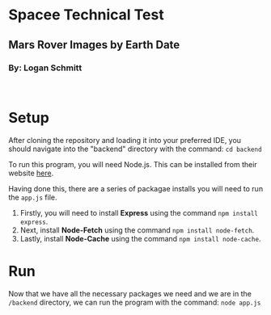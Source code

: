 # Spacee Technical Test
## Mars Rover Images by Earth Date
### By: Logan Schmitt

<br/>

# Setup

After cloning the repository and loading it into your preferred IDE, you should navigate into the "backend" directory with the command: `cd backend`

To run this program, you will need Node.js. This can be installed from their website [here](https://nodejs.org/en/download/).

Having done this, there are a series of packagae installs you will need to run the `app.js` file.
1. Firstly, you will need to install **Express** using the command `npm install express`.
2. Next, install **Node-Fetch** using the command `npm install node-fetch`.
3. Lastly, install **Node-Cache** using the command `npm install node-cache`.

# Run
Now that we have all the necessary packages we need and we are in the `/backend` directory, we can run the program with the command: `node app.js`